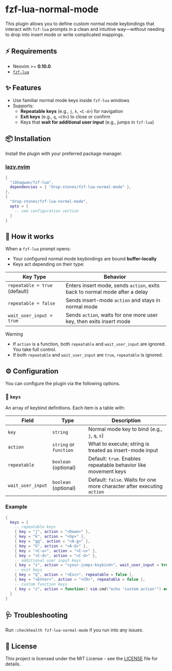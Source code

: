 # fzf-lua-normal-mode

This plugin allows you to define custom normal mode keybindings that interact with `fzf-lua` prompts in a clean and intuitive way—without needing to drop into insert mode or write complicated mappings.

## ⚡️ Requirements

- Neovim >= **0.10.0**
- [`fzf-lua`](https://github.com/ibhagwan/fzf-lua)

## ✨ Features

- Use familiar normal mode keys inside `fzf-lua` windows
- Supports:
  - **Repeatable keys** (e.g., `j`, `k`, `<C-d>`) for navigation
  - **Exit keys** (e.g., `q`, `<CR>`) to close or confirm
  - Keys that **wait for additional user input** (e.g., jumps in `fzf-lua`)

## 📦 Installation

Install the plugin with your preferred package manager.

### [lazy.nvim](https://github.com/folke/lazy.nvim)

```lua
{
  "ibhagwan/fzf-lua",
  dependencies = { "drop-stones/fzf-lua-normal-mode" },
},
{
  "drop-stones/fzf-lua-normal-mode",
  opts = {
    -- see configuration section
  }
}
```

## 🚀 How it works

When a `fzf-lua` prompt opens:

- Your configured normal mode keybindings are bound **buffer-locally**
- Keys act depending on their type:

| Key Type          | Behavior                                                                 |
|-------------------|--------------------------------------------------------------------------|
| `repeatable = true` (default) | Enters insert mode, sends `action`, exits back to normal mode after a delay |
| `repeatable = false`         | Sends insert-mode `action` and stays in normal mode          |
| `wait_user_input = true`     | Sends `action`, waits for one more user key, then exits insert mode |

> [!WARNING]
>
> - If `action` is a function, both `repeatable` and `wait_user_input` are ignored. You take full control.
> - If both `repeatable` and `wait_user_input` are `true`, `repeatable` is ignored.
>

## ⚙️  Configuration

You can configure the plugin via the following options.

### 🔑 `keys`

An array of keybind definitions. Each item is a table with:

| Field | Type | Description |
| ----- | ---- | ----------- |
| `key` | `string` | Normal mode key to bind (e.g., `j`, `q`, `s`) |
| `action` | `string` or `function` | What to execute; string is treated as insert-mode input |
| `repeatable` | `boolean` (optional) | Default: `true`. Enables repeatable behavior like movement keys |
| `wait_user_input` | `boolean` (optional) | Default: `false`. Waits for one more character after executing `action` |

### Example

```lua
{
  keys = {
    -- repeatable keys
    { key = "j", action = "<Down>" },
    { key = "k", action = "<Up>" },
    { key = "gg", action = "<A-g>" },
    { key = "G", action = "<A-G>" },
    { key = "<C-u>", action = "<C-u>" },
    { key = "<C-d>", action = "<C-d>" },
    -- additional user input keys
    { key = "s", action = "<your-jumps-keybind>", wait_user_input = true },
    -- exit keys
    { key = "q", action = "<Esc>", repeatable = false },
    { key = "<Enter>", action = "<CR>", repeatable = false },
    -- custom function keys
    { key = "z", action = function() vim.cmd("echo 'custom action'") end },
  }
}
```

## 🩺 Troubleshooting

Run `:checkhealth fzf-lua-normal-mode` if you run into any issues.

## 📜 License

This project is licensed under the MIT License - see the [LICENSE](LICENSE) file for details.
